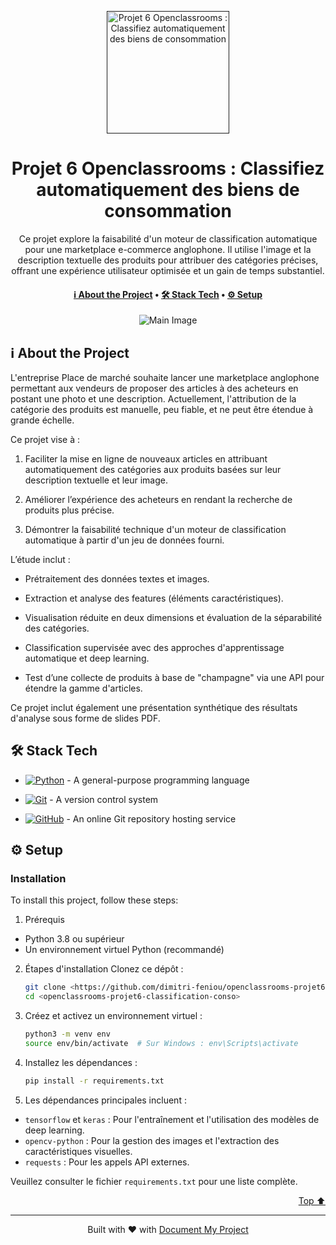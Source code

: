 <a name="readme-top"></a>
<!--
*** Thanks for using Document My Project. (https://github.com/luisvent/document_my_project) 
*** If you have a suggestion that would make this better, please fork  
*** the repo and create a pull request or simply open an issue.
*** Don't forget to give the project a star!
-->


<div align="center">

<a href="" target="_blank" title="Go to  website">
<img width="196px" alt="Projet 6 Openclassrooms : Classifiez automatiquement des biens de consommation" src="https://upload.wikimedia.org/wikipedia/fr/0/0d/Logo_OpenClassrooms.png">
</a>

# Projet 6 Openclassrooms : Classifiez automatiquement des biens de consommation

Ce projet explore la faisabilité d'un moteur de classification automatique pour une marketplace e-commerce anglophone. Il utilise l'image et la description textuelle des produits pour attribuer des catégories précises, offrant une expérience utilisateur optimisée et un gain de temps substantiel.

</div>


<div align="center"><h4><a href="#-about-the-project">ℹ️ About the Project</a> • <a href="#-stack-tech">🛠 Stack Tech</a> • <a href="#-setup">⚙ ️Setup</a></h4></div>

<p align="center"><img src="https://user.oc-static.com/upload/2023/03/30/1680170799854_Data%20Scientist-P6-01%20%281%29.png" alt="Main Image"/></p>

<!-- TABLE_CONTENT_PLACEHOLDER -->

## ℹ️ About the Project

L'entreprise Place de marché souhaite lancer une marketplace anglophone permettant aux vendeurs de proposer des articles à des acheteurs en postant une photo et une description. Actuellement, l'attribution de la catégorie des produits est manuelle, peu fiable, et ne peut être étendue à grande échelle.

Ce projet vise à :

1. Faciliter la mise en ligne de nouveaux articles en attribuant automatiquement des catégories aux produits basées sur leur description textuelle et leur image.

2. Améliorer l’expérience des acheteurs en rendant la recherche de produits plus précise.

3. Démontrer la faisabilité technique d'un moteur de classification automatique à partir d'un jeu de données fourni.

L’étude inclut :

- Prétraitement des données textes et images.

- Extraction et analyse des features (éléments caractéristiques).

- Visualisation réduite en deux dimensions et évaluation de la séparabilité des catégories.

- Classification supervisée avec des approches d'apprentissage automatique et deep learning.

- Test d’une collecte de produits à base de "champagne" via une API pour étendre la gamme d'articles.

Ce projet inclut également une présentation synthétique des résultats d'analyse sous forme de slides PDF.



## 🛠 Stack Tech
- [![Python][Python-badge]][Python-url] - A general-purpose programming language

[Python-badge]: https://img.shields.io/badge/Python-3776AB?style=for-the-badge&logo=python
[Python-url]: }
- [![Git][Git-badge]][Git-url] - A version control system

[Git-badge]: https://img.shields.io/badge/Git-F05032?style=for-the-badge&logo=git
[Git-url]: }
- [![GitHub][GitHub-badge]][GitHub-url] - An online Git repository hosting service

[GitHub-badge]: https://img.shields.io/badge/GitHub-181717?style=for-the-badge&logo=github
[GitHub-url]: }


## ⚙ ️Setup

### Installation

To install this project, follow these steps:

1. Prérequis
- Python 3.8 ou supérieur
- Un environnement virtuel Python (recommandé)

2. Étapes d'installation
Clonez ce dépôt :
   ```bash
   git clone <https://github.com/dimitri-feniou/openclassrooms-projet6-classification-conso>
   cd <openclassrooms-projet6-classification-conso>
   ```

3. Créez et activez un environnement virtuel :
   ```bash
   python3 -m venv env
   source env/bin/activate  # Sur Windows : env\Scripts\activate
   ```

4. Installez les dépendances :
   ```bash
   pip install -r requirements.txt
   ```

5. Les dépendances principales incluent :
- `tensorflow` et `keras` : Pour l'entraînement et l'utilisation des modèles de deep learning.
- `opencv-python` : Pour la gestion des images et l'extraction des caractéristiques visuelles.
- `requests` : Pour les appels API externes.

Veuillez consulter le fichier `requirements.txt` pour une liste complète.



<p align="right"><a href="#readme-top">Top ⬆️</a></p>

---
 <div align="center">Built with ❤️ with <a href="https://github.com/luisvent/document_my_project">Document My Project</a></div>


